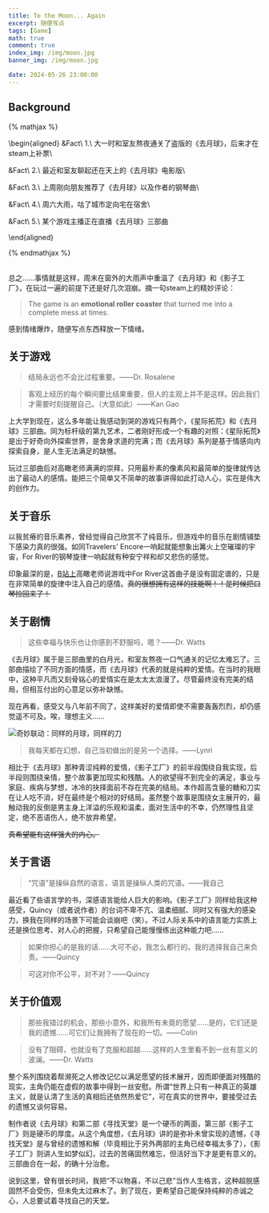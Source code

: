 ```yaml
---
title: To the Moon... Again
excerpt: 随便写点
tags: [Game]
math: true
comment: true
index_img: /img/moon.jpg
banner_img: /img/moon.jpg

date: 2024-05-26 23:00:00
---
```


## Background

{% mathjax %}

\begin{aligned}
&Fact\ 1.\ 大一时和室友熬夜通关了盗版的《去月球》，后来才在steam上补票\\

&Fact\ 2.\ 最近和室友聊起还在天上的《去月球》电影版\\

&Fact\ 3.\ 上周刚向朋友推荐了《去月球》以及作者的钢琴曲\\

&Fact\ 4.\ 周六大雨，咕了城市定向宅在宿舍\\

&Fact\ 5.\ 某个游戏主播正在直播《去月球》三部曲

\end{aligned}

{% endmathjax %}

<br />总之……事情就是这样，周末在窗外的大雨声中重温了《去月球》和《影子工厂》，在玩过一遍的前提下还是好几次泪崩。摘一句steam上的精妙评论：

> The game is an **emotional roller coaster** that turned me into a complete mess at times. 

感到情绪爆炸，随便写点东西释放一下情绪。

 

## 关于游戏

> 结局永远也不会比过程重要。——Dr. Rosalene

> 客观上经历的每个瞬间要比结果重要，但人的主观上并不是这样。因此我们才需要时刻提醒自己。（大意如此）——Kan Gao

上大学到现在，这么多年能让我感动到哭的游戏只有两个，《星际拓荒》和《去月球》三部曲。同为标杆级的第九艺术，二者刚好形成一个有趣的对照：《星际拓荒》是出于好奇向外探索世界，是舍身求道的完满；而《去月球》系列是基于情感向内探索自身，是人生无法满足的缺憾。

玩过三部曲后对高瞰老师满满的崇拜，只用最朴素的像素风和最简单的旋律就传达出了最动人的感情。能把三个简单又不简单的故事讲得如此打动人心，实在是伟大的创作力。

 

## 关于音乐

以我贫瘠的音乐素养，曾经觉得自己欣赏不了纯音乐，但游戏中的音乐在剧情铺垫下感染力真的很强。如同Travelers' Encore一响起就能想象出篝火上空璀璨的宇宙，For River的钢琴旋律一响起就有种安宁祥和却又悲伤的感觉。

印象最深的是，[B站上](https://www.bilibili.com/video/BV1ew41117uF/)高瞰老师说游戏中For River这首曲子是没有固定谱的，只是在非常简单的旋律中注入自己的感情。~~真的很想拥有这样的技能啊！！是时候把口琴捡回来了！~~

 

## 关于剧情

> 这些幸福与快乐也让你感到不舒服吗，嗯？——Dr. Watts

《去月球》属于是三部曲里的白月光，和室友熬夜一口气通关的记忆太难忘了。三部曲描绘了不同方面的情感，而《去月球》代表的就是纯粹的爱情。在当时的我眼中，这种平凡而又刻骨铭心的爱情实在是太太太浪漫了。尽管最终没有完美的结局，但相互付出的心意足以弥补缺憾。

现在再看，感受又与八年前不同了，这样美好的爱情即使不需要轰轰烈烈，却仍感觉遥不可及。唉，理想主义……

![奇妙联动：同样的月球，同样的刀](/img/moon2.jpg)

> 我每天都在幻想，自己当初做出的是另一个选择。——Lynri

相比于《去月球》那种青涩纯粹的爱情，《影子工厂》的前半段围绕自我实现，后半段则围绕亲情，整个故事更加现实和残酷。人的欲望得不到完全的满足，事业与家庭、疾病与梦想，冰冷的抉择面前不存在完美的结局。本作超高含量的糖和刀实在让人吃不消，好在最终是个相对的好结局。虽然整个故事是围绕女主展开的，最触动我的反倒是男主身上洋溢的乐观和温柔，面对生活中的不幸，仍然理性且坚定，绝不恶语伤人，绝不放弃希望。

~~真希望能有这样强大的内心。~~



## 关于言语

> “咒语”是操纵自然的语言，语言是操纵人类的咒语。——我自己

最近看了些语言学的书，深感语言能给人巨大的影响。《影子工厂》同样给我这种感受，Quincy（或者说作者）的台词不卑不亢、温柔细腻、同时又有强大的感染力，换我在同样的场景下可能会谈崩吧（笑）。不过人际关系中的语言能力实质上还是换位思考、对人心的把握，只希望自己能慢慢练出这种能力吧……

> 如果你担心的是我的话……大可不必，我怎么都行的。我的选择我自己来负责。——Quincy

> 可这对你不公平，对不对？——Quincy



## 关于价值观

> 那些我错过的机会，那些小意外，和我所有未竟的愿望……是的，它们还是我的遗憾……可它们让我拥有了现在的一切。——Colin

> 没有了阻碍，也就没有了克服和超越……这样的人生里看不到一丝有意义的波澜。——Dr. Watts

整个系列围绕着帮濒死之人修改记忆以满足愿望的技术展开，因而即便面对残酷的现实，主角仍能在虚假的故事中得到一丝安慰。所谓“世界上只有一种真正的英雄主义，就是认清了生活的真相后还依然热爱它”，可在真实的世界中，要接受过去的遗憾又谈何容易。

制作者说《去月球》和第二部《寻找天堂》是一个硬币的两面，第三部《影子工厂》则是硬币的厚度。从这个角度想，《去月球》讲的是弥补未曾实现的遗憾，《寻找天堂》是与曾经的遗憾和解（毕竟相比于另外两部的主角已经幸福太多了），《影子工厂》则讲人生如梦似幻，过去的苦痛固然难忘，但活好当下才是更有意义的。三部曲合在一起，的确十分治愈。

说到这里，曾有很长时间，我把“不以物喜，不以己悲”当作人生格言，这种超脱感固然不会受伤，但未免太过麻木了。到了现在，更希望自己能保持纯粹的赤诚之心，人总要试着寻找自己的天堂。

